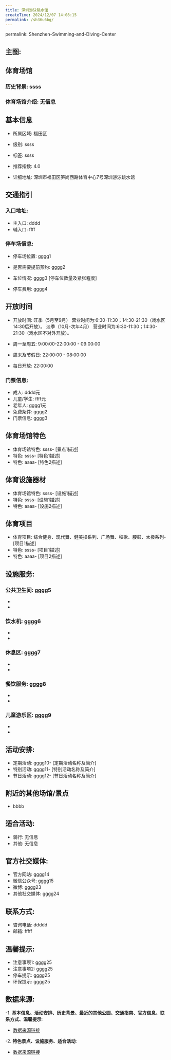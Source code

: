 ```yaml
---
title: 深圳游泳跳水馆
createTime: 2024/12/07 14:08:15
permalink: /sh36u6bg/
---
```

permalink: Shenzhen-Swimming-and-Diving-Center
## 主图:
<ImageCard
image="https://www.sztyzx.com.cn/public/uploads/images/20240326/2f25e8521cf7b0a61acfd3518543449f.png"
title= "深圳游泳跳水馆"
description= "ssss"
date="2024/12/07"
href="/"
author="sunshang-hl"
/>
## 体育场馆
### 历史背景: ssss
### 体育场馆介绍: 无信息
## 基本信息

- 所属区域: 福田区

- 级别: ssss

- 标签: ssss

- 推荐指数: 4.0

- 详细地址: 深圳市福田区笋岗西路体育中心7号深圳游泳跳水馆

## 交通指引

### 入口地址:
- 主入口: dddd
- 辅入口: ffff
### 停车场信息:
- 停车场位置: gggg1

- 是否需要提前预约: gggg2

- 车位情况: gggg3 [停车位数量及紧张程度]

- 停车费用: gggg4

## 开放时间
- 开放时间: 旺季（5月至9月） 
营业时间为:6:30-11:30；14:30-21:30（戏水区14:30后开放）。 
淡季（10月-次年4月） 营业时间为:6:30-11:30；14:30-21:30（戏水区不对外开放）。

- 周一至周五: 9:00:00-22:00:00 - 09:00:00
- 周末及节假日: 22:00:00 - 08:00:00
- 每日开放: 22:00:00

### 门票信息:
- 成人: dddd元
- 儿童/学生: ffff元
- 老年人: gggg1元
- 免费条件: gggg2
- 门票信息: gggg3
## 体育场馆特色
- 体育场馆特色: ssss- [景点1描述]
- 特色: ssss- [特色1描述]
- 特色: aaaa- [特色2描述]
## 体育设施器材
- 体育场馆特色: ssss- [设施1描述]
- 特色: ssss- [设施1描述]
- 特色: aaaa- [设施2描述]
## 体育项目
- 体育项目: 综合健身、现代舞、健美操系列、广场舞、秧歌、腰鼓、太极系列- [项目1描述]
- 特色: ssss- [项目1描述]
- 特色: aaaa- [项目2描述]
## 设施服务:
### 公共卫生间: gggg5
- 
- 
### 饮水机: gggg6
- 
- 
### 休息区: gggg7
- 
- 
### 餐饮服务: gggg8
- 
- 
### 儿童游乐区: gggg9
- 
- 
## 活动安排:
- 定期活动: gggg10- [定期活动名称及简介]
- 特别活动: gggg11- [特别活动名称及简介]
- 节日活动: gggg12- [节日活动名称及简介]
## 附近的其他场馆/景点
- bbbb

## 适合活动:
- 骑行: 无信息
- 其他: 无信息

## 官方社交媒体:
- 官方网站: gggg14
- 微信公众号: gggg15
- 微博: gggg23
- 其他社交媒体: gggg24

## 联系方式:
- 咨询电话: ddddd 
- 邮箱: fffff

## 温馨提示:
- 注意事项1: gggg25
- 注意事项2: gggg25
- 停车提示: gggg25
- 环保提示: gggg25

## 数据来源:
-1. **基本信息、活动安排、历史背景、最近的其他公园、交通指南、官方信息、联系方式、温馨提示**:
- [数据来源链接](http://wtl.sz.gov.cn/ggfw/tyl/zytycgylb/index.html)

-2. **特色景点、设施服务、适合活动**:
- [数据来源链接](http://wtl.sz.gov.cn/ggfw/tyl/zytycgylb/index.html)

